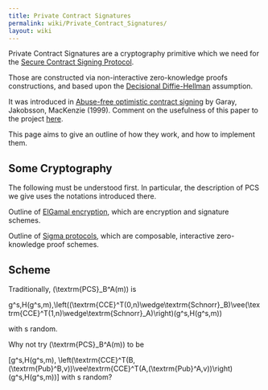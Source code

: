 ```yaml
---
title: Private Contract Signatures
permalink: wiki/Private_Contract_Signatures/
layout: wiki
---
```


Private Contract Signatures are a cryptography primitive which we need
for the [Secure Contract Signing
Protocol](/wiki/Secure_Contract_Signing_Protocol "wikilink").

Those are constructed via non-interactive zero-knowledge proofs
constructions, and based upon the [Decisional
Diffie-Hellman](http://en.wikipedia.org/wiki/Decisional_Diffie%E2%80%93Hellman_assumption)
assumption.

It was introduced in [Abuse-free optimistic contract
signing](http://citeseerx.ist.psu.edu/viewdoc/summary?doi=10.1.1.118.4142)
by Garay, Jakobsson, MacKenzie (1999). Comment on the usefulness of this
paper to the project [here](/wiki/GarayJakobssonMackenzie "wikilink").

This page aims to give an outline of how they work, and how to implement
them.

Some Cryptography
-----------------

The following must be understood first. In particular, the description
of PCS we give uses the notations introduced there.

Outline of [ElGamal encryption](/wiki/ElGamalSchnorr "wikilink"), which are
encryption and signature schemes.

Outline of [Sigma protocols](/wiki/Sigma_Protocols "wikilink"), which are
composable, interactive zero-knowledge proof schemes.

Scheme
------

Traditionally, \(\textrm{PCS}_B^A(m)\) is

  
g^s,H(g^s,m),\\left((\\textrm{CCE}^T(0,n)\\wedge\\textrm{Schnorr}\_B)\\vee(\\textrm{CCE}^T(1,n)\\wedge\\textrm{Schnorr}\_A)\\right)(g^s,H(g^s,m))</math>

with s random.

Why not try \(\textrm{PCS}_B^A(m)\) to be

\[g^s,H(g^s,m),
\left(\textrm{CCE}^T(B,(\textrm{Pub}^B,v))\vee\textrm{CCE}^T(A,(\textrm{Pub}^A,v))\right)(g^s,H(g^s,m))\]
with s random?
